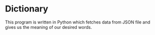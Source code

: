 # Dictionary

This program is written in Python which fetches data from JSON file and gives us the meaning of our desired words.
